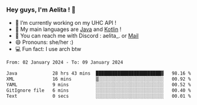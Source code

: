 ### Hey guys, I'm Aelita ! 👋

- 🔭 I’m currently working on my UHC API !
- 🌱 My main languages are [Java](https://www.oracle.com/java/) and [Kotlin](https://kotlinlang.org/) !
- 💬 You can reach me with Discord : aelita_. or [Mail](mailto:pro.shinobuu@gmail.com)
- 😄 Pronouns: she/her :) 
- 💻 Fun fact: I use arch btw

<!--START_SECTION:waka-->

```txt
From: 02 January 2024 - To: 09 January 2024

Java             28 hrs 43 mins  ████████████████████████▓   98.16 %
XML              16 mins         ▒░░░░░░░░░░░░░░░░░░░░░░░░   00.92 %
YAML             9 mins          ░░░░░░░░░░░░░░░░░░░░░░░░░   00.52 %
GitIgnore file   6 mins          ░░░░░░░░░░░░░░░░░░░░░░░░░   00.40 %
Text             0 secs          ░░░░░░░░░░░░░░░░░░░░░░░░░   00.01 %
```

<!--END_SECTION:waka-->
